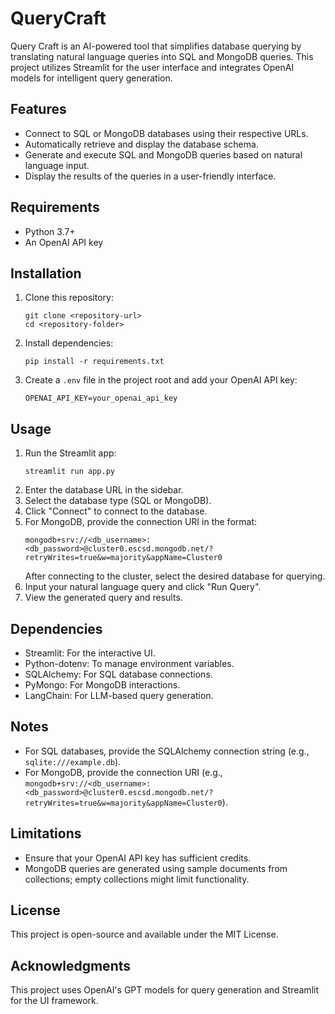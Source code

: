 # QueryCraft

Query Craft is an AI-powered tool that simplifies database querying by translating natural language queries into SQL and MongoDB queries. This project utilizes Streamlit for the user interface and integrates OpenAI models for intelligent query generation.

## Features
- Connect to SQL or MongoDB databases using their respective URLs.
- Automatically retrieve and display the database schema.
- Generate and execute SQL and MongoDB queries based on natural language input.
- Display the results of the queries in a user-friendly interface.

## Requirements
- Python 3.7+
- An OpenAI API key

## Installation
1. Clone this repository:
   ```
   git clone <repository-url>
   cd <repository-folder>
   ```
2. Install dependencies:
   ```
   pip install -r requirements.txt
   ```
3. Create a `.env` file in the project root and add your OpenAI API key:
   ```
   OPENAI_API_KEY=your_openai_api_key
   ```

## Usage
1. Run the Streamlit app:
   ```
   streamlit run app.py
   ```
2. Enter the database URL in the sidebar.
3. Select the database type (SQL or MongoDB).
4. Click "Connect" to connect to the database.
5. For MongoDB, provide the connection URI in the format:
   ```
   mongodb+srv://<db_username>:<db_password>@cluster0.escsd.mongodb.net/?retryWrites=true&w=majority&appName=Cluster0
   ```
   After connecting to the cluster, select the desired database for querying.
6. Input your natural language query and click "Run Query".
7. View the generated query and results.

## Dependencies
- Streamlit: For the interactive UI.
- Python-dotenv: To manage environment variables.
- SQLAlchemy: For SQL database connections.
- PyMongo: For MongoDB interactions.
- LangChain: For LLM-based query generation.

## Notes
- For SQL databases, provide the SQLAlchemy connection string (e.g., `sqlite:///example.db`).
- For MongoDB, provide the connection URI (e.g., `mongodb+srv://<db_username>:<db_password>@cluster0.escsd.mongodb.net/?retryWrites=true&w=majority&appName=Cluster0`).

## Limitations
- Ensure that your OpenAI API key has sufficient credits.
- MongoDB queries are generated using sample documents from collections; empty collections might limit functionality.

## License
This project is open-source and available under the MIT License.

## Acknowledgments
This project uses OpenAI's GPT models for query generation and Streamlit for the UI framework.
